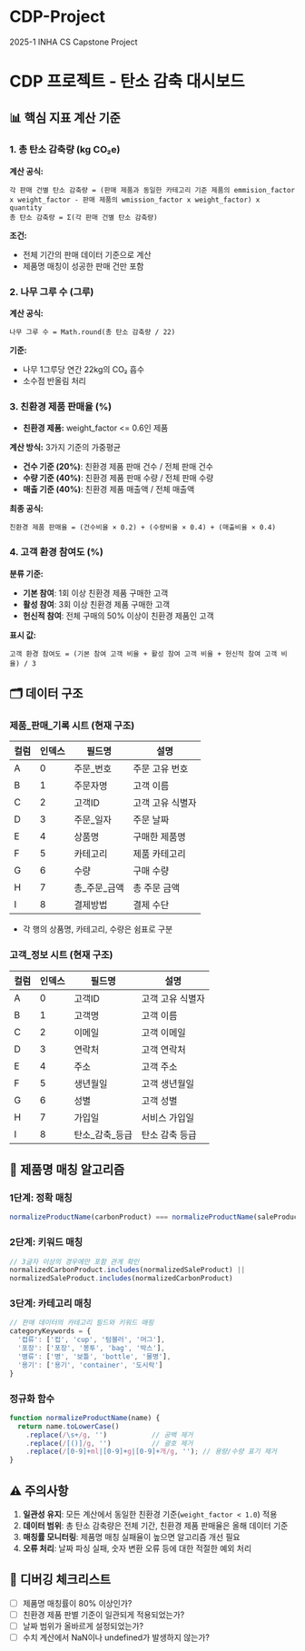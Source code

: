 # CDP-Project
2025-1 INHA CS Capstone Project

# CDP 프로젝트 - 탄소 감축 대시보드

## 📊 핵심 지표 계산 기준

### 1. 총 탄소 감축량 (kg CO₂e)

**계산 공식:**
```
각 판매 건별 탄소 감축량 = (판매 제품과 동일한 카테고리 기준 제품의 emmision_factor x weight_factor - 판매 제품의 wmission_factor x weight_factor) x quantity
총 탄소 감축량 = Σ(각 판매 건별 탄소 감축량)
```

**조건:**
- 전체 기간의 판매 데이터 기준으로 계산
- 제품명 매칭이 성공한 판매 건만 포함

### 2. 나무 그루 수 (그루)

**계산 공식:**
```
나무 그루 수 = Math.round(총 탄소 감축량 / 22)
```

**기준:**
- 나무 1그루당 연간 22kg의 CO₂ 흡수
- 소수점 반올림 처리

### 3. 친환경 제품 판매율 (%)

- **친환경 제품:** weight_factor <= 0.6인 제품

**계산 방식:** 3가지 기준의 가중평균
- **건수 기준 (20%)**: 친환경 제품 판매 건수 / 전체 판매 건수
- **수량 기준 (40%)**: 친환경 제품 판매 수량 / 전체 판매 수량  
- **매출 기준 (40%)**: 친환경 제품 매출액 / 전체 매출액

**최종 공식:**
```
친환경 제품 판매율 = (건수비율 × 0.2) + (수량비율 × 0.4) + (매출비율 × 0.4)
```

### 4. 고객 환경 참여도 (%)

**분류 기준:**
- **기본 참여**: 1회 이상 친환경 제품 구매한 고객
- **활성 참여**: 3회 이상 친환경 제품 구매한 고객
- **헌신적 참여**: 전체 구매의 50% 이상이 친환경 제품인 고객

**표시 값:**
```
고객 환경 참여도 = (기본 참여 고객 비율 + 활성 참여 고객 비율 + 헌신적 참여 고객 비율) / 3
```

## 🗂️ 데이터 구조

### 제품_판매_기록 시트 (현재 구조)

| 컬럼 | 인덱스 | 필드명 | 설명 |
|------|--------|--------|------|
| A | 0 | 주문_번호 | 주문 고유 번호 |
| B | 1 | 주문자명 | 고객 이름 |
| C | 2 | 고객ID | 고객 고유 식별자 |
| D | 3 | 주문_일자 | 주문 날짜 |
| E | 4 | 상품명 | 구매한 제품명 |
| F | 5 | 카테고리 | 제품 카테고리 |
| G | 6 | 수량 | 구매 수량 |
| H | 7 | 총_주문_금액 | 총 주문 금액 |
| I | 8 | 결제방법 | 결제 수단 |

- 각 행의 상품명, 카테고리, 수량은 쉼표로 구분

### 고객_정보 시트 (현재 구조)

| 컬럼 | 인덱스 | 필드명 | 설명 |
|------|--------|--------|------|
| A | 0 | 고객ID | 고객 고유 식별자 |
| B | 1 | 고객명 | 고객 이름 |
| C | 2 | 이메일 | 고객 이메일 |
| D | 3 | 연락처 | 고객 연락처 |
| E | 4 | 주소 | 고객 주소 |
| F | 5 | 생년월일 | 고객 생년월일 |
| G | 6 | 성별 | 고객 성별 |
| H | 7 | 가입일 | 서비스 가입일 |
| I | 8 | 탄소_감축_등급 | 탄소 감축 등급 |

## 🔧 제품명 매칭 알고리즘

### 1단계: 정확 매칭
```javascript
normalizeProductName(carbonProduct) === normalizeProductName(saleProduct)
```

### 2단계: 키워드 매칭
```javascript
// 3글자 이상의 경우에만 포함 관계 확인
normalizedCarbonProduct.includes(normalizedSaleProduct) || 
normalizedSaleProduct.includes(normalizedCarbonProduct)
```

### 3단계: 카테고리 매칭
```javascript
// 판매 데이터의 카테고리 필드와 키워드 매핑
categoryKeywords = {
  '컵류': ['컵', 'cup', '텀블러', '머그'],
  '포장': ['포장', '봉투', 'bag', '박스'],
  '병류': ['병', '보틀', 'bottle', '물병'],
  '용기': ['용기', 'container', '도시락']
}
```

### 정규화 함수
```javascript
function normalizeProductName(name) {
  return name.toLowerCase()
    .replace(/\s+/g, '')           // 공백 제거
    .replace(/[()]/g, '')          // 괄호 제거
    .replace(/[0-9]+ml|[0-9]+g|[0-9]+개/g, ''); // 용량/수량 표기 제거
}
```

## ⚠️ 주의사항

1. **일관성 유지**: 모든 계산에서 동일한 친환경 기준(`weight_factor < 1.0`) 적용
2. **데이터 범위**: 총 탄소 감축량은 전체 기간, 친환경 제품 판매율은 올해 데이터 기준
3. **매칭률 모니터링**: 제품명 매칭 실패율이 높으면 알고리즘 개선 필요
4. **오류 처리**: 날짜 파싱 실패, 숫자 변환 오류 등에 대한 적절한 예외 처리

## 🐛 디버깅 체크리스트

- [ ] 제품명 매칭률이 80% 이상인가?
- [ ] 친환경 제품 판별 기준이 일관되게 적용되었는가?
- [ ] 날짜 범위가 올바르게 설정되었는가?
- [ ] 수치 계산에서 NaN이나 undefined가 발생하지 않는가?
